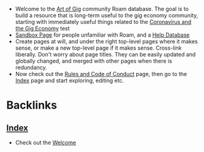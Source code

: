 - Welcome to the [Art of Gig](<Art of Gig.md>) community Roam database. The goal is to build a resource that is long-term useful to the gig economy community, starting with immediately useful things related to the [Coronavirus and the Gig Economy](<Coronavirus and the Gig Economy.md>) test
- [Sandbox Page](<Sandbox Page.md>) for people unfamiliar with Roam, and a [Help Database](https://roamresearch.com/#/v8/help/page/1308)
- Create pages at will, and under the right top-level pages where it makes sense, or make a new top-level page if it makes sense. Cross-link liberally. Don't worry about page titles. They can be easily updated and globally changed, and merged with other pages when there is redundancy.
- Now check out the [Rules and Code of Conduct](<Rules and Code of Conduct.md>) page, then go to the [Index](<Index.md>) page and start exploring, editing etc.

# Backlinks
## [Index](<Index.md>)
- Check out the [Welcome](<Welcome.md>)


